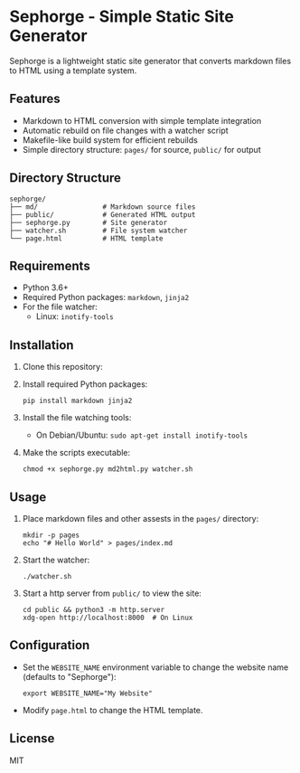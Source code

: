 # Sephorge - Simple Static Site Generator

Sephorge is a lightweight static site generator that converts markdown files to HTML using a template system.

## Features

- Markdown to HTML conversion with simple template integration
- Automatic rebuild on file changes with a watcher script
- Makefile-like build system for efficient rebuilds
- Simple directory structure: `pages/` for source, `public/` for output

## Directory Structure

```
sephorge/
├── md/                # Markdown source files
├── public/            # Generated HTML output
├── sephorge.py        # Site generator
├── watcher.sh         # File system watcher
└── page.html          # HTML template
```

## Requirements

- Python 3.6+
- Required Python packages: `markdown`, `jinja2`
- For the file watcher: 
  - Linux: `inotify-tools`

## Installation

1. Clone this repository:

2. Install required Python packages:
   ```
   pip install markdown jinja2
   ```

3. Install the file watching tools:
   - On Debian/Ubuntu: `sudo apt-get install inotify-tools`

4. Make the scripts executable:
   ```
   chmod +x sephorge.py md2html.py watcher.sh
   ```

## Usage

1. Place markdown files and other assests in the `pages/` directory:
   ```
   mkdir -p pages 
   echo "# Hello World" > pages/index.md
   ```

2. Start the watcher:
   ```
   ./watcher.sh
   ```

3. Start a http server from `public/` to view the site:
   ```
   cd public && python3 -m http.server
   xdg-open http://localhost:8000  # On Linux
   ```

## Configuration

- Set the `WEBSITE_NAME` environment variable to change the website name (defaults to "Sephorge"):
  ```
  export WEBSITE_NAME="My Website"
  ```

- Modify `page.html` to change the HTML template.

## License

MIT